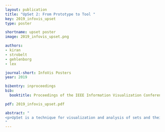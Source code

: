 ```yaml
---
layout: publication
title: "UpSet 2: From Prototype to Tool "
key: 2019_infovis_upset
type: poster

shortname: upset poster
image: 2019_infovis_upset.png

authors:
- kiran
- strobelt
- gehlenborg
- lex

journal-short: InfoVis Posters
year: 2019

bibentry: inproceedings
bib:
  booktitle: Proceedings of the IEEE Information Visualization Conference - Posters (InfoVis ’19)

pdf: 2019_infovis_upset.pdf

abstract: "
<p>UpSet is a technique for visualization and analysis of sets and their intersections which was introduced at InfoVis 2014. The technique visualizes the elements and their set memberships in a matrix layout along with an aligned bar chart to display intersection sizes. As the approach provides a more accurate representation of the size of set intersections and scales better with respect to the number of sets than other approaches, UpSet plots are frequently used in papers in the biomedical domain. However, we believe that this popularity is mostly due to an R version that generates UpSet figures, and not because of our interactive JavaScript implementation that was published with the original paper. Why is the R version more popular? We believe it has multiple reasons, but one of them is that the original tool is an academic prototype, with the usual shortcomings for practical use. This poster presents a new version of UpSet---a tool that was developed to address requests for additional functionality over the original implementation based on user feedback. We describe in detail which changes we undertook to improve the paper prototype into a tool. The new version adds features to improve adoption, improve sharing insights, and allow customization. For example, it allows embedding of the tool in webpages and supports tracking of provenance to provide a undo and redo functionality. The new implementation also can be used as a JavaScript/TypeScript library, which makes it easy to integrate UpSet in larger systems.</p>
"
---
```

